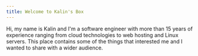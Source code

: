 ```yaml
---
title: Welcome to Kalin's Box
---
```


Hi, my name is Kalin and I'm a software engineer with more than 15 years of experience ranging from cloud technologies to web hosting and Linux servers.
This place contains some of the things that interested me and I wanted to share with a wider audience.
